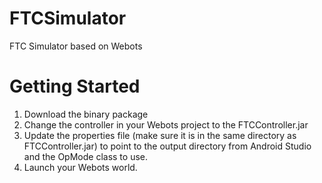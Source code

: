 # FTCSimulator
FTC Simulator based on Webots

# Getting Started
1. Download the binary package
2. Change the controller in your Webots project to the FTCController.jar
3. Update the properties file (make sure it is in the same directory as FTCController.jar) to point to the output directory from Android Studio and the OpMode class to use.
4. Launch your Webots world.
